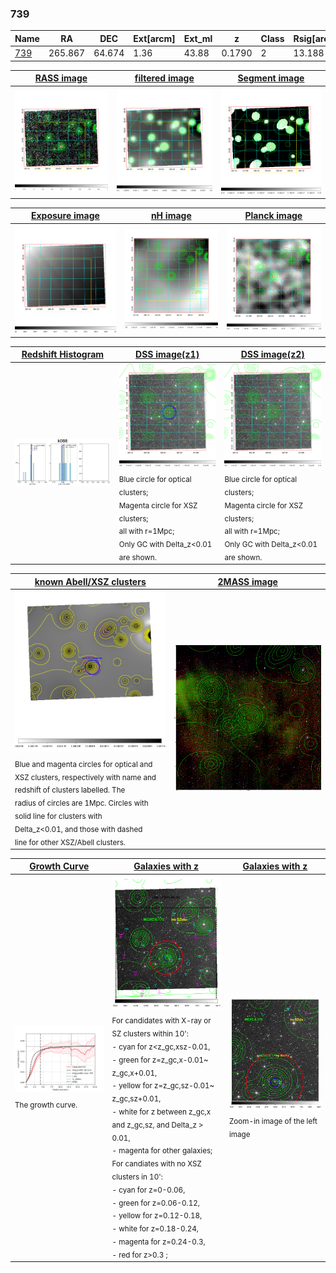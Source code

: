 <div STYLE="page-break-after: always;"></div>

### 739

|Name          |RA          |DEC      | Ext[arcm] | Ext_ml | z    | Class| Rsig[arcmin] | CRsig[c/s] | CR500[c/s] | R500[Mpc] |L500[erg/s]|F500[erg/s/cm^2]| M500[Msun]|Tx[keV]|beta|GC(XSZ,Delta_z<0.01)| GC(OPT,Delta_z<0.01)|GC|alias|
|--------------|------------|------------|---|---|-----------|--------|------|------|----|----|----|----|----|----|----|----|----|----|---|
|[739](script/739.md)     | 265.867       | 64.674       | 1.36    | 43.88   | 0.1790 | 2   | 13.188 |0.035 |0.031 |0.763 |5.210e+43 |5.802e-13 |1.505e+14 |2.917 |3.000 |MCXC, |Wen, |MCXC, |k088|

|[RASS image](../image/739/739_img.pdf)|[filtered image](../image/739/739_fil.pdf)|[Segment image](../image/739/739_seg.pdf)|
|-------------------|--------------------|-------------------|
| <img src="../image/739/739_img.png" width="300">  | <img src="../image/739/739_fil.png" width="300">   | <img src="../image/739/739_seg.png" width="300">  |

|[Exposure image](../image/739/739_mex.pdf)| [nH image](../image/739/739_nh.pdf)| [Planck image](../image/739/739_p.pdf)|
|-------------------|--------------------|-------------------|
|<img src="../image/739/739_mex.png" width="300">   | <img src="../image/739/739_nh.png" width="300">    | <img src="../image/739/739_p.png" width="300"> |

|[Redshift Histogram](../image/739/739_zg.pdf) | [DSS image(z1)](../image/739/739_dss_z1.pdf)      |  [DSS image(z2)](../image/739/739_dss_z2.pdf)    |
|-------------------|--------------------|-------------------|
|<img src="../image/739/739_zg.png" width="300"> |<img src="../image/739/739_dss_z1.png" width="300"> <sub><br>Blue circle for optical clusters; <br>Magenta circle for XSZ clusters; <br>all with r=1Mpc; <br>Only GC with Delta_z<0.01 are shown. </sub>| <img src="../image/739/739_dss_z2.png" width="300"><sub><br>Blue circle for optical clusters; <br>Magenta circle for XSZ clusters; <br>all with r=1Mpc; <br>Only GC with Delta_z<0.01 are shown. </sub> |

|[known Abell/XSZ clusters](../image/739/739_m.pdf) | [2MASS image](../image/739/739_2mass.pdf)      |
|-------------------|-------------------|
|<img src=../image/739/739_m.png width="300"> <sub><br>Blue and magenta circles for optical and <br>XSZ clusters, respectively with name and <br>redshift of clusters labelled. The <br>radius of circles are 1Mpc. Circles with <br>solid line for clusters with <br>Delta_z<0.01, and those with dashed <br>line for other XSZ/Abell clusters.        </sub>|<img src="../image/739/739_2mass.png" width="300">  |

|[Growth Curve](../image/739/739_gca_all.png) |[Galaxies with z](../image/739/739_opt_ned.pdf) |[Galaxies with z](../image/739/739_opt_ned_zoom.pdf) |
|-------------------|-------------------|-------------------|
| <img src="../image/739/739_gca_all.png" width="300"> <sub><br>The growth curve.</sub>| <img src=../image/739/739_opt_ned.png width="300"> <br><sub> For candidates with X-ray or SZ clusters within 10': <br> - cyan for z<z_gc,xsz-0.01, <br> - green for z=z_gc,x-0.01~ z_gc,x+0.01, <br> - yellow for z=z_gc,sz-0.01~ z_gc,sz+0.01, <br> - white for z between z_gc,x and z_gc,sz, and Delta_z > 0.01, <br> - magenta for other galaxies; <br>For candiates with no XSZ clusters in 10': <br> - cyan for z=0-0.06, <br> - green for z=0.06-0.12, <br> - yellow for z=0.12-0.18, <br> - white for z=0.18-0.24, <br> - magenta for z=0.24-0.3, <br> - red for z>0.3 ;  </sub>|<img src=../image/739/739_opt_ned_zoom.png width="300">  <br><sub> Zoom-in image of the left image</sub>|




